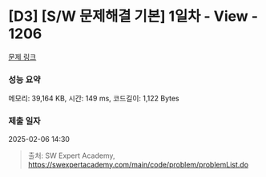 # [D3] [S/W 문제해결 기본] 1일차 - View - 1206 

[문제 링크](https://swexpertacademy.com/main/code/problem/problemDetail.do?contestProbId=AV134DPqAA8CFAYh) 

### 성능 요약

메모리: 39,164 KB, 시간: 149 ms, 코드길이: 1,122 Bytes

### 제출 일자

2025-02-06 14:30



> 출처: SW Expert Academy, https://swexpertacademy.com/main/code/problem/problemList.do